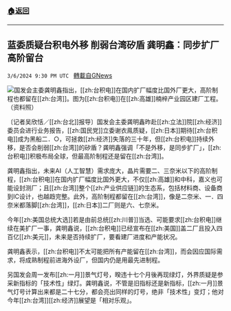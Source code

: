 ###  [:house:返回](README.md)
---


## 蓝委质疑台积电外移 削弱台湾矽盾 龚明鑫︰同步扩厂 高阶留台
`3/6/2024 9:30 PM UTC ` [轉載自GNews](https://gnews.org/articles/2371865)

![](https://img.ltn.com.tw/Upload/business/page/800/2024/03/07/91.jpg "")国发会主委龚明鑫指出，[[zh:台积电]]在国内扩厂幅度比国外厂更大，高阶制程也都留在[[zh:台湾]]。图为[[zh:台积电]]在[[zh:高雄]]楠梓产业园区建厂工程。（资料照）

〔记者吴欣恬／[[zh:台北]]报导〕国发会主委龚明鑫昨赴[[zh:立法]]院[[zh:经济]]委员会进行业务报告，[[zh:国民党]]立委谢衣鳯质疑，[[zh:日本]]期待[[zh:台积电]]成为黑船二．○，可拯救[[zh:经济]]失落的三十年，但[[zh:台积电]]持续外移，是否会削弱[[zh:台湾]]的矽盾？龚明鑫强调「不是外移，是同步扩厂」，[[zh:台积电]]积极布局全球，但最高阶制程还是留在[[zh:台湾]]。

龚明鑫指出，未来AI（人工智慧）需求庞大，晶片需要二、三奈米以下的高阶制程，[[zh:台积电]]在国内扩厂幅度比国外更大，不仅[[zh:高雄]]和中科，嘉义也可能设封测厂；且[[zh:台湾]]整个[[zh:产业供应链]]的生态系，包括材料商、设备商到IC设计，也越趋完整。此外，高阶制程都留在[[zh:台湾]]，像是二奈米、一．四奈米都落脚[[zh:台湾]]，[[zh:日本]]二厂则是六、七奈米。

今年[[zh:美国总统大选]]若是由前总统[[zh:川普]]当选、可能要求[[zh:台积电]]继续在美扩厂一事，龚明鑫说，[[zh:台积电]]已经宣布在[[zh:美国]]盖二厂且投入四百亿[[zh:美元]]，未来是否持续扩厂，要看建厂进度和产能状况。

龚明鑫表示，[[zh:台积电]]不太可能把所有产能留在[[zh:台湾]]，而会因应国际需求，将成熟制程前进海外设厂，但国内仍是用最先进制程。

另国发会周一发布[[zh:一月]]景气灯号，暌违十七个月後再现绿灯，外界质疑是参采新指标的「技术性」绿灯。龚明鑫说，不管是旧指标还是新指标，[[zh:一月]]景气灯号计算出来都是二十七分，都会亮出同样的灯号，绝非「技术性」变灯；他对今年[[zh:台湾]][[zh:经济]]展望是「相对乐观」。
